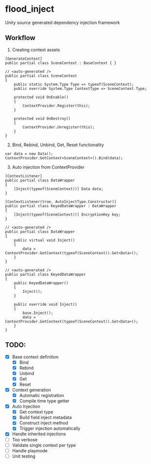 # flood_inject
Unity source generated dependency injection framework


## Workflow

1. Creating context assets

```
[GenerateContext]
public partial class SceneContext : BaseContext { }
```

```
// <auto-generated />
public partial class SceneContext 
{
    public static System.Type Type => typeof(SceneContext);
    public override System.Type ContextType => SceneContext.Type;

    protected void OnEnable()
    {
        ContextProvider.Register(this);
    }
    
    protected void OnDestroy()
    {
        ContextProvider.Unregister(this);
    }
}
```

2. Bind, Rebind, Unbind, Get, Reset functionality

```
var data = new Data();
ContextProvider.GetContext<SceneContext>().Bind(data);
```

3. Auto injection from ContextProvider

```
[ContextListener]
public partial class DataWrapper 
{
    [Inject(typeof(SceneContext))] Data data;
}

[ContextListener(true, AutoInjectType.Constructor)]
public partial class KeyedDataWrapper : DataWrapper 
{
    [Inject(typeof(SceneContext))] EncryptionKey key;
}
```

```
// <auto-generated />
public partial class DataWrapper
{
    public virtual void Inject()
    {
        data = ContextProvider.GetContext(typeof(SceneContext)).Get<Data>();
    }
}

// <auto-generated />
public partial class KeyedDataWrapper
{
    public KeyedDataWrapper() 
    {
        Inject();
    }

    public override void Inject()
    {
        base.Inject();
        data = ContextProvider.GetContext(typeof(SceneContext)).Get<Data>();
    }
}
```

## TODO:
- [x] Base context definition
    - [x] Bind
    - [x] Rebind
    - [x] Unbind
    - [x] Get
    - [x] Reset
- [x] Context generation
    - [x] Automatic registration
    - [x] Compile time type getter
- [x] Auto Injection
    - [x] Get context type
    - [x] Build field inject metadata
    - [x] Construct inject method
    - [x] Trigger injection automatically
- [x] Handle inherited injections
- [ ] Too verbose
- [ ] Validate single context per type
- [ ] Handle playmode
- [ ] Unit testing
